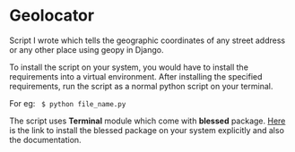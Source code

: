 # Geolocator
Script I wrote which tells the geographic coordinates of any street address or any other place using geopy in Django.

To install the script on your system, you would have to install the requirements into a virtual environment.
After installing the specified requirements, run the script as a normal python script on your terminal.

For eg: ``` $ python file_name.py```

The script uses **Terminal** module which come with **blessed** package. [Here](https://pypi.python.org/pypi/blessed/1.8.5) is the link to install the blessed package on your system explicitly and also the documentation.
